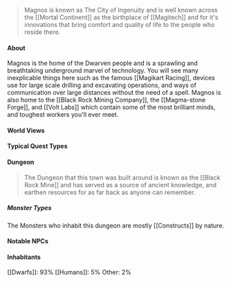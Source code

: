 > Magnos is known as The City of Ingenuity and is well known across the [[Mortal Continent]] as the birthplace of [[Magitech]] and for it's innovations that bring comfort and quality of life to the people who reside there.

#### About
Magnos is the home of the Dwarven people and is a sprawling and breathtaking underground marvel of technology. You will see many inexplicable things here such as the famous [[Magikart Racing]], devices use for large scale drilling and excavating operations, and ways of communication over large distances without the need of a spell. Magnos is also home to the [[Black Rock Mining Company]], the [[Magma-stone Forge]], and [[Volt Labs]] which contain some of the most brilliant minds, and toughest workers you'll ever meet.

#### World Views

#### Typical Quest Types

#### Dungeon
> The Dungeon that this town was built around is known as the [[Black Rock Mine]] and has served as a source of ancient knowledge, and earthen resources for as far back as anyone can remember.

##### Monster Types
The Monsters who inhabit this dungeon are mostly [[Constructs]] by nature.
#### Notable NPCs

#### Inhabitants
[[Dwarfs]]: 93%
[[Humans]]: 5%
Other: 2%